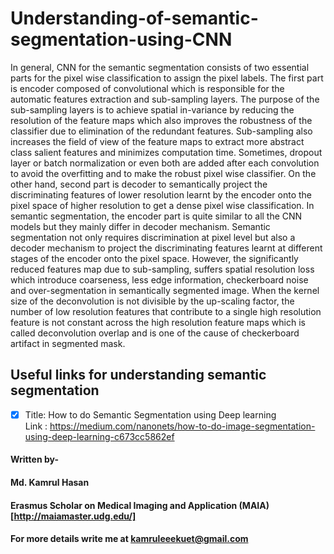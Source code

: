 # Understanding-of-semantic-segmentation-using-CNN

In general, CNN for the semantic segmentation consists of two essential parts for the pixel wise classification to assign the pixel labels. The first part is encoder composed of convolutional which is responsible for the automatic features extraction and sub-sampling layers. The purpose of the sub-sampling layers is to achieve spatial in-variance by reducing the resolution of the feature maps which also improves the robustness of the classifier due to elimination of the redundant features. Sub-sampling also increases the field of view of the feature maps to extract more abstract class salient features and  minimizes computation time. Sometimes, dropout layer or batch normalization or even both are added after each convolution to avoid the overfitting and to make the robust pixel wise classifier. On the other hand, second part is decoder to semantically project the discriminating features of lower resolution learnt by the encoder onto the pixel space of higher resolution to get a dense pixel wise classification. In semantic segmentation, the encoder part is quite similar to all the CNN models but they mainly differ in decoder mechanism. Semantic segmentation not only requires discrimination at pixel level but also a decoder mechanism to project the discriminating features learnt at different stages of the encoder onto the pixel space. However, the significantly reduced features map due to sub-sampling, suffers spatial resolution loss which introduce coarseness, less edge information, checkerboard noise and over-segmentation in semantically segmented image. When the kernel size of the deconvolution is not divisible by the up-scaling factor, the number of low resolution features that contribute to a single high resolution feature is not constant across the high resolution feature maps which is called deconvolution overlap and is one of the cause of checkerboard artifact in segmented mask.

## Useful links for understanding semantic segmentation 
- [x] Title: How to do Semantic Segmentation using Deep learning <br>
      Link : https://medium.com/nanonets/how-to-do-image-segmentation-using-deep-learning-c673cc5862ef


#### Written by-
#### Md. Kamrul Hasan 
#### Erasmus Scholar on Medical Imaging and Application (MAIA) [http://maiamaster.udg.edu/]
#### For more details write me at kamruleeekuet@gmail.com
